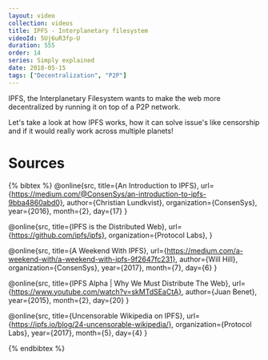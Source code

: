```yaml
---
layout: video
collection: videos
title: IPFS - Interplanetary filesystem
videoId: 5Uj6uR3fp-U
duration: 555
order: 14
series: Simply explained
date: 2018-05-15
tags: ["Decentralization", "P2P"]
---
```


IPFS, the Interplanetary Filesystem wants to make the web more decentralized by running it on top of a P2P network. 

Let's take a look at how IPFS works, how it can solve issue's like censorship and if it would really work across multiple planets!

<!--more-->

# Sources
{% bibtex %}
@online{src,
    title={An Introduction to IPFS},
    url={https://medium.com/@ConsenSys/an-introduction-to-ipfs-9bba4860abd0},
    author={Christian Lundkvist},
    organization={ConsenSys},
    year={2016},
    month={2},
    day={17}
}

@online{src,
    title={IPFS is the Distributed Web},
    url={https://github.com/ipfs/ipfs},
    organization={Protocol Labs},
}

@online{src,
    title={A Weekend With IPFS},
    url={https://medium.com/a-weekend-with/a-weekend-with-ipfs-9f2647fc231},
    author={Will Hill},
    organization={ConsenSys},
    year={2017},
    month={7},
    day={6}
}

@online{src,
    title={IPFS Alpha | Why We Must Distribute The Web},
    url={https://www.youtube.com/watch?v=skMTdSEaCtA},
    author={Juan Benet},
    year={2015},
    month={2},
    day={20}
}

@online{src,
    title={Uncensorable Wikipedia on IPFS},
    url={https://ipfs.io/blog/24-uncensorable-wikipedia/},
    organization={Protocol Labs},
    year={2017},
    month={5},
    day={4}
}

{% endbibtex %}